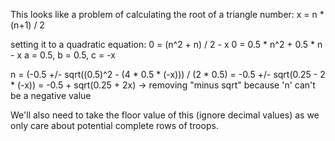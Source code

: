 This looks like a problem of calculating the root of a triangle number:
x = n * (n+1) / 2

setting it to a quadratic equation:
0 = (n^2 + n) / 2 - x
0 = 0.5 * n^2 + 0.5 * n - x
a = 0.5, b = 0.5, c = -x

n = (-0.5 +/- sqrt((0.5)^2 - (4 * 0.5 * (-x))) / (2 * 0.5)
  = -0.5 +/- sqrt(0.25 - 2 * (-x))
  = -0.5 + sqrt(0.25 + 2x) -> removing "minus sqrt" because 'n' can't be a negative value

We'll also need to take the floor value of this (ignore decimal values) as we only care about potential complete rows of troops.
